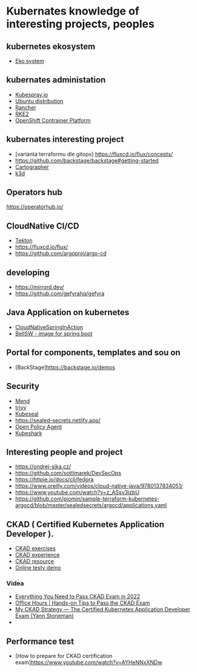 # Kubernates knowledge of interesting projects, peoples

## kubernetes ekosystem
* [Eko system](https://landscape.cncf.io/?project=graduated,incubating,sandbox,member)
## kubernates administation

* [Kubespray.io](https://kubespray.io/#/)
* [Ubuntu distribution](https://ubuntu.com/kubernetes/install)
* [Rancher](https://www.rancher.com)
* [RKE2](https://github.com/rancher/rke2)
* [OpenShift Contrainer Platform](https://docs.openshift.com/container-platform/4.13/welcome/index.html)

## kubernates interesting project
* [varianta terraformu dle gitops] https://fluxcd.io/flux/concepts/
* https://github.com/backstage/backstage#getting-started
* [Cartographer](https://cartographer.sh/)
* [k3d](https://k3d.io/v5.6.0/#install-specific-release)

## Operators hub
https://operatorhub.io/

## CloudNative CI/CD
* [Tekton](https://tekton.dev/)
* https://fluxcd.io/flux/
* https://github.com/argoproj/argo-cd

## developing
* https://mirrord.dev/
* https://github.com/gefyrahq/gefyra

## Java Application on kubernetes
* [CloudNativeSpringInAction](https://github.com/ThomasVitale/cloud-native-spring-in-action/tree/main)
* [BellSW - image for spring boot](https://bell-sw.com/alpaquita-containers-for-spring-boot-apps/)

## Portal for components, templates and sou on
* [BackStage]https://backstage.io/demos

## Security
* [Mend](https://www.mend.io/)
* [trivy](https://github.com/aquasecurity/trivy)
* [Kubeseal](https://learnk8s.io/kubernetes-secrets-in-git)
* https://sealed-secrets.netlify.app/
* [Open Policy Agent](https://github.com/open-policy-agent/gatekeeper)
* [Kubeshark](https://www.kubeshark.co/)

## Interesting people and project
* https://ondrej-sika.cz/
* https://github.com/sottlmarek/DevSecOps
* https://httpie.io/docs/cli/fedora
* https://www.oreilly.com/videos/cloud-native-java/9780137834051/
* https://www.youtube.com/watch?v=z_ASsv3izbU
* https://github.com/piomin/sample-terraform-kubernetes-argocd/blob/master/sealedsecrets/argocd/applications.yaml
  
## CKAD ( Certified Kubernetes Application Developer ).
* [CKAD exercises](https://github.com/dgkanatsios/CKAD-exercises)
* [CKAD experience](https://www.linkedin.com/pulse/my-ckad-exam-experience-atharva-chauthaiwale/)
* [CKAD resource](https://github.com/lucassha/CKAD-resources)
* [Online testy demo](https://www.validexamdumps.com/linux-foundation/ckad-dumps)
### Videa
* [Everything You Need to Pass CKAD Exam in 2022](https://www.youtube.com/watch?v=iStZnGn_WDY)
* [Office Hours | Hands-on Tips to Pass the CKAD Exam](https://www.youtube.com/watch?v=L6K_8dOFR5w)
* [My CKAD Strategy — The Certified Kubernetes Application Developer Exam (Yann Stoneman)](https://www.youtube.com/watch?v=7UzZU8KUqyw)
* [](https://www.youtube.com/watch?v=hKVz-Mwo9DM)
## Performance test
* [How to prepare for CKAD certification exam]https://www.youtube.com/watch?v=AYHeNNxXNDw

